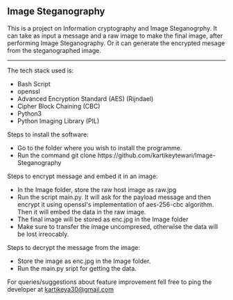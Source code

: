 <h2>Image Steganography</h2>

This is a project on Information cryptography and Image Steganogrphy. It can take as input a message and a raw image to make the final image, after performing Image Steganography. Or it can generate the encrypted mesage from the steganographed image.
<hr>

The tech stack used is:
<ul>
    <li> Bash Script </li>
    <li> openssl </li>
    <li> Advanced Encryption Standard (AES) (Rijndael) </li>
    <li> Cipher Block Chaining (CBC) </li>
    <li> Python3 </li>
    <li> Python Imaging Library (PIL) </li>
</ul>

Steps to install the software:
<ul>
    <li> Go to the folder where you wish to install the programme. </li>
    <li> Run the command git clone https://github.com/kartikeytewari/Image-Steganography </li>
</ul>

Steps to encrypt message and embed it in an image:
<ul>
    <li> In the Image folder, store the raw host image as raw.jpg </li>
    <li> Run the script main.py. It will ask for the payload message and then encrypt it using openssl's implementation of aes-256-cbc algorithm. Then it will embed the data in the raw image. </li>
    <li> The final image will be stored as enc.jpg in the Image folder </li>
    <li> Make sure to transfer the image uncompresed, otherwise the data will be lost irreocably. </li>
</ul>

Steps to decrypt the message from the image:
<ul>
    <li> Store the image as enc.jpg in the Image folder. </li>
    <li> Run the main.py sript for getting the data. </li>
</ul>

For queries/suggestions about feature improvement fell free to ping the developer at kartikeya30@gmail.com
